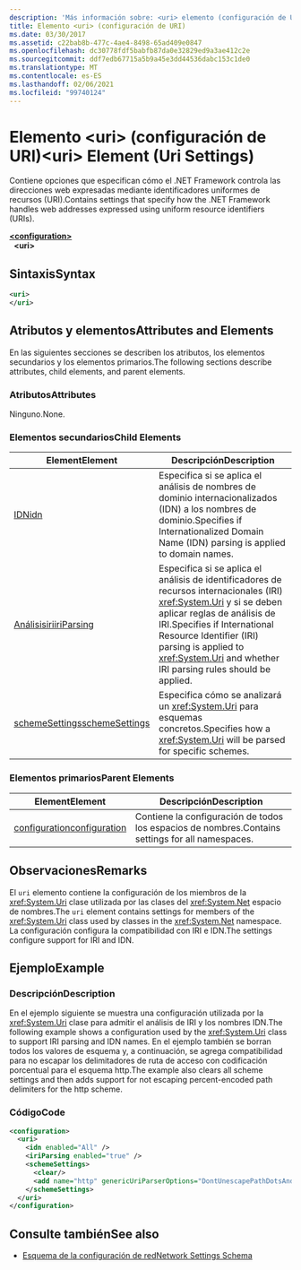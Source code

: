 ```yaml
---
description: 'Más información sobre: <uri> elemento (configuración de URI)'
title: Elemento <uri> (configuración de URI)
ms.date: 03/30/2017
ms.assetid: c22bab8b-477c-4ae4-8498-65ad409e0847
ms.openlocfilehash: dc30778fdf5babfb87da0e32829ed9a3ae412c2e
ms.sourcegitcommit: ddf7edb67715a5b9a45e3dd44536dabc153c1de0
ms.translationtype: MT
ms.contentlocale: es-ES
ms.lasthandoff: 02/06/2021
ms.locfileid: "99740124"
---
```

# <a name="uri-element-uri-settings"></a><span data-ttu-id="1c686-103">Elemento \<uri> (configuración de URI)</span><span class="sxs-lookup"><span data-stu-id="1c686-103">\<uri> Element (Uri Settings)</span></span>

<span data-ttu-id="1c686-104">Contiene opciones que especifican cómo el .NET Framework controla las direcciones web expresadas mediante identificadores uniformes de recursos (URI).</span><span class="sxs-lookup"><span data-stu-id="1c686-104">Contains settings that specify how the .NET Framework handles web addresses expressed using uniform resource identifiers (URIs).</span></span>  
  
[**\<configuration>**](../configuration-element.md)  
&nbsp;&nbsp;**\<uri>**  
  
## <a name="syntax"></a><span data-ttu-id="1c686-105">Sintaxis</span><span class="sxs-lookup"><span data-stu-id="1c686-105">Syntax</span></span>  
  
```xml  
<uri>  
</uri>  
```  
  
## <a name="attributes-and-elements"></a><span data-ttu-id="1c686-106">Atributos y elementos</span><span class="sxs-lookup"><span data-stu-id="1c686-106">Attributes and Elements</span></span>  

 <span data-ttu-id="1c686-107">En las siguientes secciones se describen los atributos, los elementos secundarios y los elementos primarios.</span><span class="sxs-lookup"><span data-stu-id="1c686-107">The following sections describe attributes, child elements, and parent elements.</span></span>  
  
### <a name="attributes"></a><span data-ttu-id="1c686-108">Atributos</span><span class="sxs-lookup"><span data-stu-id="1c686-108">Attributes</span></span>  

 <span data-ttu-id="1c686-109">Ninguno.</span><span class="sxs-lookup"><span data-stu-id="1c686-109">None.</span></span>  
  
### <a name="child-elements"></a><span data-ttu-id="1c686-110">Elementos secundarios</span><span class="sxs-lookup"><span data-stu-id="1c686-110">Child Elements</span></span>  
  
|<span data-ttu-id="1c686-111">**Element**</span><span class="sxs-lookup"><span data-stu-id="1c686-111">**Element**</span></span>|<span data-ttu-id="1c686-112">**Descripción**</span><span class="sxs-lookup"><span data-stu-id="1c686-112">**Description**</span></span>|  
|-----------------|---------------------|  
|[<span data-ttu-id="1c686-113">IDN</span><span class="sxs-lookup"><span data-stu-id="1c686-113">idn</span></span>](idn-element-uri-settings.md)|<span data-ttu-id="1c686-114">Especifica si se aplica el análisis de nombres de dominio internacionalizados (IDN) a los nombres de dominio.</span><span class="sxs-lookup"><span data-stu-id="1c686-114">Specifies if Internationalized Domain Name (IDN) parsing is applied to domain names.</span></span>|  
|[<span data-ttu-id="1c686-115">Análisisiri</span><span class="sxs-lookup"><span data-stu-id="1c686-115">iriParsing</span></span>](iriparsing-element-uri-settings.md)|<span data-ttu-id="1c686-116">Especifica si se aplica el análisis de identificadores de recursos internacionales (IRI) <xref:System.Uri> y si se deben aplicar reglas de análisis de IRI.</span><span class="sxs-lookup"><span data-stu-id="1c686-116">Specifies if International Resource Identifier (IRI) parsing is applied to <xref:System.Uri> and whether IRI parsing rules should be applied.</span></span>|  
|[<span data-ttu-id="1c686-117">schemeSettings</span><span class="sxs-lookup"><span data-stu-id="1c686-117">schemeSettings</span></span>](schemesettings-element-uri-settings.md)|<span data-ttu-id="1c686-118">Especifica cómo se analizará un <xref:System.Uri> para esquemas concretos.</span><span class="sxs-lookup"><span data-stu-id="1c686-118">Specifies how a <xref:System.Uri> will be parsed for specific schemes.</span></span>|  
  
### <a name="parent-elements"></a><span data-ttu-id="1c686-119">Elementos primarios</span><span class="sxs-lookup"><span data-stu-id="1c686-119">Parent Elements</span></span>  
  
|<span data-ttu-id="1c686-120">**Element**</span><span class="sxs-lookup"><span data-stu-id="1c686-120">**Element**</span></span>|<span data-ttu-id="1c686-121">**Descripción**</span><span class="sxs-lookup"><span data-stu-id="1c686-121">**Description**</span></span>|  
|-----------------|---------------------|  
|[<span data-ttu-id="1c686-122">configuration</span><span class="sxs-lookup"><span data-stu-id="1c686-122">configuration</span></span>](../configuration-element.md)|<span data-ttu-id="1c686-123">Contiene la configuración de todos los espacios de nombres.</span><span class="sxs-lookup"><span data-stu-id="1c686-123">Contains settings for all namespaces.</span></span>|  
  
## <a name="remarks"></a><span data-ttu-id="1c686-124">Observaciones</span><span class="sxs-lookup"><span data-stu-id="1c686-124">Remarks</span></span>  

 <span data-ttu-id="1c686-125">El `uri` elemento contiene la configuración de los miembros de la <xref:System.Uri> clase utilizada por las clases del <xref:System.Net> espacio de nombres.</span><span class="sxs-lookup"><span data-stu-id="1c686-125">The `uri` element contains settings for members of the <xref:System.Uri> class used by classes in the <xref:System.Net> namespace.</span></span> <span data-ttu-id="1c686-126">La configuración configura la compatibilidad con IRI e IDN.</span><span class="sxs-lookup"><span data-stu-id="1c686-126">The settings configure support for IRI and IDN.</span></span>  
  
## <a name="example"></a><span data-ttu-id="1c686-127">Ejemplo</span><span class="sxs-lookup"><span data-stu-id="1c686-127">Example</span></span>  
  
### <a name="description"></a><span data-ttu-id="1c686-128">Descripción</span><span class="sxs-lookup"><span data-stu-id="1c686-128">Description</span></span>  

 <span data-ttu-id="1c686-129">En el ejemplo siguiente se muestra una configuración utilizada por la <xref:System.Uri> clase para admitir el análisis de IRI y los nombres IDN.</span><span class="sxs-lookup"><span data-stu-id="1c686-129">The following example shows a configuration used by the <xref:System.Uri> class to support IRI parsing and IDN names.</span></span> <span data-ttu-id="1c686-130">En el ejemplo también se borran todos los valores de esquema y, a continuación, se agrega compatibilidad para no escapar los delimitadores de ruta de acceso con codificación porcentual para el esquema http.</span><span class="sxs-lookup"><span data-stu-id="1c686-130">The example also clears all scheme settings and then adds support for not escaping percent-encoded path delimiters for the http scheme.</span></span>  
  
### <a name="code"></a><span data-ttu-id="1c686-131">Código</span><span class="sxs-lookup"><span data-stu-id="1c686-131">Code</span></span>  
  
```xml  
<configuration>  
  <uri>  
    <idn enabled="All" />  
    <iriParsing enabled="true" />  
    <schemeSettings>  
      <clear/>  
      <add name="http" genericUriParserOptions="DontUnescapePathDotsAndSlashes"/>  
    </schemeSettings>  
  </uri>  
</configuration>  
```  
  
## <a name="see-also"></a><span data-ttu-id="1c686-132">Consulte también</span><span class="sxs-lookup"><span data-stu-id="1c686-132">See also</span></span>

- [<span data-ttu-id="1c686-133">Esquema de la configuración de red</span><span class="sxs-lookup"><span data-stu-id="1c686-133">Network Settings Schema</span></span>](index.md)
